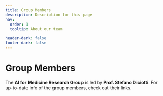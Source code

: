 ```yaml
---
title: Group Members
description: Description for this page
nav:
  order: 1
  tooltip: About our team

header-dark: false
footer-dark: false
---
```



# <i class="fas fa-users"></i>Group Members

The **AI for Medicine Research Group** is led by **Prof. Stefano Diciotti**. 
For up-to-date info of the group members, check out their links.
